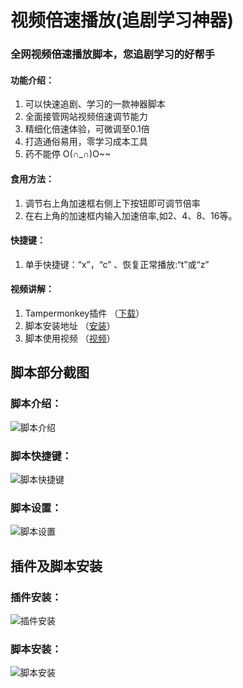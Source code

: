# 视频倍速播放(追剧学习神器)
### 全网视频倍速播放脚本，您追剧学习的好帮手

#### 功能介绍：
1. 可以快速追剧、学习的一款神器脚本
2. 全面接管网站视频倍速调节能力
3. 精细化倍速体验，可微调至0.1倍
4. 打造通俗易用，零学习成本工具 
5. 药不能停 O(∩_∩)O~~

#### 食用方法：
1. 调节右上角加速框右侧上下按钮即可调节倍率
2. 在右上角的加速框内输入加速倍率,如2、4、8、16等。

#### 快捷键：
1. 单手快捷键：“x”，“c” 、恢复正常播放:“t”或“z”

#### 视频讲解：
1. Tampermonkey插件 （[下载](https://www.tampermonkey.net/index.php)）
2. 脚本安装地址      （[安装](https://greasyfork.org/zh-CN/scripts/421170)）
3. 脚本使用视频      （[视频](https://www.bilibili.com/video/BV1La411r7ra)）  

## 脚本部分截图
### 脚本介绍：
<img alt="脚本介绍" src="https://gitee.com/leiwang2010/speed_video_mon/raw/master/showImgs/2023/0919/03.gif"/>

### 脚本快捷键：
<img alt="脚本快捷键" src="https://gitee.com/leiwang2010/speed_video_mon/raw/master/showImgs/2023/0919/04.gif"/>

### 脚本设置：
<img alt="脚本设置" src="https://gitee.com/leiwang2010/speed_video_mon/raw/master/showImgs/2023/0919/05.gif"/>

## 插件及脚本安装
### 插件安装：
<img alt="插件安装" src="https://gitee.com/leiwang2010/speed_video_mon/raw/master/showImgs/2023/0919/01.gif"/>

### 脚本安装：
<img alt="脚本安装" src="https://gitee.com/leiwang2010/speed_video_mon/raw/master/showImgs/2023/0919/02.gif"/>
